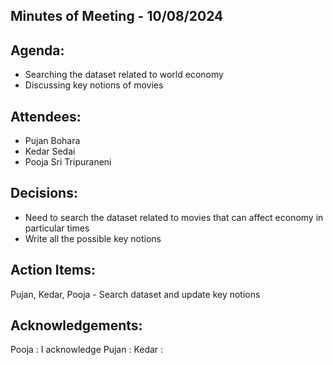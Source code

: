 ## Minutes of Meeting - 10/08/2024

## Agenda:

- Searching the dataset related to world economy 
- Discussing key notions of movies

## Attendees: 

- Pujan Bohara
- Kedar Sedai
- Pooja Sri Tripuraneni

## Decisions:

- Need to search the dataset related to movies that can affect economy in particular times
- Write all the possible key notions

## Action Items:

Pujan, Kedar, Pooja - Search dataset and update key notions

## Acknowledgements:

Pooja : I acknowledge 
Pujan : 
Kedar : 
